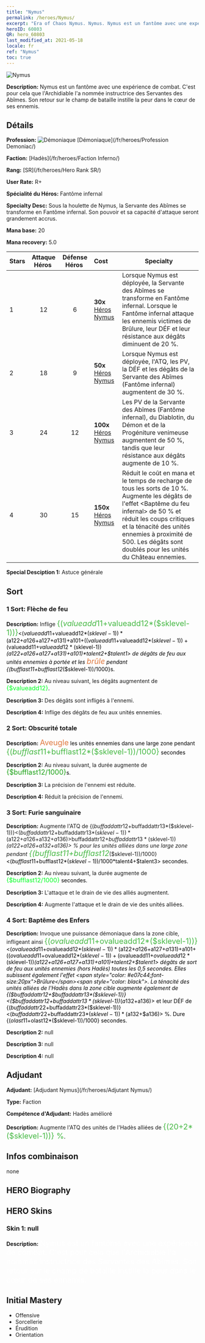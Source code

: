 ```yaml
---
title: "Nymus"
permalink: /heroes/Nymus/
excerpt: "Era of Chaos Nymus. Nymus. Nymus est un fantôme avec une expérience de combat. C'est pour cela que l'Archidiable l'a nommée instructrice des Servantes des Abîmes. Son retour sur le champ de bataille instille la peur dans le cœur de ses ennemis."
heroID: 60803
QR: hero_60803
last_modified_at: 2021-05-18
locale: fr
ref: "Nymus"
toc: true
---
```

  ![Nymus](/images/h/h_Nymus.jpg)

 **Description:** Nymus est un fantôme avec une expérience de combat. C'est pour cela que l'Archidiable l'a nommée instructrice des Servantes des Abîmes. Son retour sur le champ de bataille instille la peur dans le cœur de ses ennemis.
## Détails
 **Profession:** ![Démoniaque](/images/h/h_prof_9.png)  [Démoniaque](/fr/heroes/Profession Demoniac/)

 **Faction:** [Hadès](/fr/heroes/Faction Inferno/)

 **Rang:** [SR](/fr/heroes/Hero Rank SR/)

 **User Rate:** R+

 **Spécialité du Héros:** Fantôme infernal

 **Specialty Desc:** Sous la houlette de Nymus, la Servante des Abîmes se transforme en Fantôme infernal. Son pouvoir et sa capacité d'attaque seront grandement accrus.

 **Mana base:** 20

 **Mana recovery:** 5.0


  | Stars | Attaque Héros  | Défense Héros  | Cost |     Specialty     |
  |---------|:---------------:|:---------------:|:--|--------------------|
  |    1    | 12 | 6 | **30x** [Héros Nymus](/ItemsFR/her_2131/) | Lorsque Nymus est déployée, la Servante des Abîmes se transforme en Fantôme infernal. Lorsque le Fantôme infernal attaque les ennemis victimes de Brûlure, leur DÉF et leur résistance aux dégâts diminuent de 20 %. |
  |    2    | 18 | 9 | **50x** [Héros Nymus](/ItemsFR/her_2131/) | Lorsque Nymus est déployée, l'ATQ, les PV, la DÉF et les dégâts de la Servante des Abîmes (Fantôme infernal) augmentent de 30 %. |
  |    3    | 24 | 12 | **100x** [Héros Nymus](/ItemsFR/her_2131/) | Les PV de la Servante des Abîmes (Fantôme infernal), du Diablotin, du Démon et de la Progéniture venimeuse augmentent de 50 %, tandis que leur résistance aux dégâts augmente de 10 %. |
  |    4    | 30 | 15 | **150x** [Héros Nymus](/ItemsFR/her_2131/) | Réduit le coût en mana et le temps de recharge de tous les sorts de 10 %. Augmente les dégâts de l'effet <Baptême du feu infernal> de 50 % et réduit les coups critiques et la ténacité des unités ennemies à proximité de 500. Les dégâts sont doublés pour les unités du Château ennemies. |

 **Special Desciption 1:** Astuce générale

## Sort
### 1 Sort: Flèche de feu
 **Description:** Inflige <span style="color: #48b946;font-size:20px">{($valueadd11+$valueadd12*($sklevel-1))}</span><span style="color: black"><($valueadd11+$valueadd12*($sklevel-1))*($a122+$a126+$a127+$a131)+$a101+(($valueadd11+$valueadd12*($sklevel-1))+($valueadd11+$valueadd12*($sklevel-1))*($a122+$a126+$a127+$a131)+$a101)*$talent2+$talent1> de dégâts de feu aux unités ennemies à portée et les <span style="color: #e07c44;font-size:20px">brûle</span><span style="color: black"> pendant {($bufflast11+$bufflast12*($sklevel-1))/1000}s.

 **Description 2:** Au niveau suivant, les dégâts augmentent de <span style="color: #00ff22;font-size:16px">{$valueadd12}</span><span style="color: black">.

 **Description 3:** Des dégâts sont infligés à l'ennemi.

 **Description 4:** Inflige des dégâts de feu aux unités ennemies.

### 2 Sort: Obscurité totale
 **Description:** <span style="color: #e07c44;font-size:20px">Aveugle</span><span style="color: black"> les unités ennemies dans une large zone pendant <span style="color: #48b946;font-size:20px">{($bufflast11+$bufflast12*($sklevel-1))/1000}</span><span style="color: black"> secondes

 **Description 2:** Au niveau suivant, la durée augmente de <span style="color: #1ca216;font-size:18px">{$bufflast12/1000}</span><span style="color: black">s.

 **Description 3:** La précision de l'ennemi est réduite.

 **Description 4:** Réduit la précision de l'ennemi.

### 3 Sort: Furie sanguinaire
 **Description:** Augmente l'ATQ de {($buffaddattr12+$buffaddattr13*($sklevel-1))}<($buffaddattr12+$buffaddattr13*($sklevel-1))*($a122+$a126+$a132+$a136)> % et le drain de vie de {($buffaddattr22+$buffaddattr23*($sklevel-1))}<($buffaddattr12+$buffaddattr13*($sklevel-1))*($a122+$a126+$a132+$a136)> % pour les unités alliées dans une large zone pendant <span style="color: #48b946;font-size:20px">{($bufflast11+$bufflast12*($sklevel-1))/1000}</span><span style="color: black"><($bufflast11+$bufflast12*($sklevel-1))/1000*$talent4+$talent3> secondes.

 **Description 2:** Au niveau suivant, la durée augmente de <span style="color: #00ff22;font-size:16px">{$bufflast12/1000}</span><span style="color: black"> secondes.

 **Description 3:** L'attaque et le drain de vie des alliés augmentent.

 **Description 4:** Augmente l'attaque et le drain de vie des unités alliées.

### 4 Sort: Baptême des Enfers
 **Description:** Invoque une puissance démoniaque dans la zone cible, infligeant ainsi <span style="color: #48b946;font-size:20px">{($ovalueadd11+$ovalueadd12*($sklevel-1))}</span><span style="color: black"><($ovalueadd11+$ovalueadd12*($sklevel-1))*($a122+$a126+$a127+$a131)+$a101+(($ovalueadd11+$ovalueadd12*($sklevel-1))+($ovalueadd11+$ovalueadd12*($sklevel-1))*($a122+$a126+$a127+$a131)+$a101)*$talent2+$talent1> dégâts de sort de feu aux unités ennemies (hors Hadès) toutes les 0,5 secondes. Elles subissent également l'effet <span style="color: #e07c44;font-size:20px">Brûlure</span><span style="color: black">. La ténacité des unités alliées de l'Hadès dans la zone cible augmente également de {($buffaddattr12+$buffaddattr13*($sklevel-1))}<($buffaddattr12+$buffaddattr13*($sklevel-1))*($a132+$a136)> et leur DÉF de {($buffaddattr22+$buffaddattr23*($sklevel-1))}<($buffaddattr22+$buffaddattr23*($sklevel-1))*($a132+$a136)> %. Dure {($olast11+$olast12*($sklevel-1))/1000} secondes.

 **Description 2:** null

 **Description 3:** null

 **Description 4:** null


## Adjudant

 **Adjudant:**  [Adjudant Nymus](/fr/heroes/Adjutant Nymus/) 

 **Type:**  Faction 

 **Compétence d'Adjudant:**  Hadès amélioré 

 **Description:** Augmente l'ATQ des unités de l'Hadès alliées de <span style="color: #48b946;font-size:20px">{(20+2*($sklevel-1))} %</span><span style="color: black">.

## Infos combinaison

  none
## HERO Biography

## HERO Skins
### Skin 1: **null**

 **Description:** <span style="color: #ffffff;font-size:20px">Nymus est un fantôme avec une expérience de combat. C'est pour cela que l'Archidiable l'a nommée instructrice des Servantes des Abîmes. Son retour sur le champ de bataille instille la peur dans le cœur de ses ennemis.</span>



## Initial Mastery
   - Offensive
   - Sorcellerie
   - Érudition
   - Orientation
